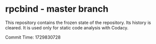 # rpcbind - master branch

This repository contains the frozen state of the repository.
Its history is cleared. It is used only for static code
analysis with Codacy.

Commit Time: 1729830728